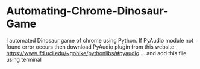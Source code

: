 # Automating-Chrome-Dinosaur-Game
I automated Dinosaur game of chrome using Python.
If PyAudio module not found error occurs then download PyAudio plugin from this website  https://www.lfd.uci.edu/~gohlke/pythonlibs/#pyaudio ... and add this file using terminal 
